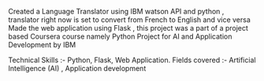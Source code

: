 Created a Language Translator using IBM watson API and python , translator right now is set to convert from French to English and vice versa 
Made the web application using Flask , this project was a part of a project based Coursera course namely Python Project for AI and Application Development by IBM

Technical Skills :- Python, Flask, Web Application.
Fields covered :- Artificial Intelligence (AI) , Application development
